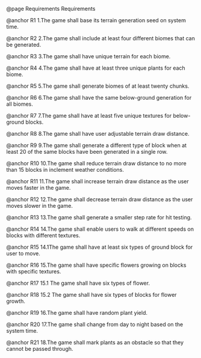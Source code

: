 @page Requirements Requirements

@anchor R1 1.The game shall base its terrain generation seed on system time.

@anchor R2 2.The game shall include at least four different biomes that can be generated.

@anchor R3 3.The game shall have unique terrain for each biome.

@anchor R4 4.The game shall have at least three unique plants for each biome.

@anchor R5 5.The game shall generate biomes of at least twenty chunks.

@anchor R6 6.The game shall have the same below-ground generation for all biomes.

@anchor R7 7.The game shall have at least five unique textures for below-ground blocks.

@anchor R8 8.The game shall have user adjustable terrain draw distance.

@anchor R9 9.The game shall generate a different type of block when at least 20 of the same blocks have been generated in a single row.

@anchor R10 10.The game shall reduce terrain draw distance to no more than 15 blocks in inclement weather conditions.

@anchor R11 11.The game shall increase terrain draw distance as the user moves faster in the game.

@anchor R12 12.The game shall decrease terrain draw distance as the user moves slower in the game.

@anchor R13 13.The game shall generate a smaller step rate for hit testing.

@anchor R14 14.The game shall enable users to walk at different speeds on blocks with different textures.

@anchor R15 14.1The game shall have at least six types of ground block for user to move.

@anchor R16 15.The game shall have specific flowers growing on blocks with specific textures.

@anchor R17 15.1 The game shall have six types of flower.

@anchor R18 15.2   The game shall have six types of blocks for flower growth.

@anchor R19 16.The game shall have random plant yield.

@anchor R20 17.The game shall change from day to night based on the system time.

@anchor R21 18.The game shall mark plants as an obstacle so that they cannot be passed through. 

